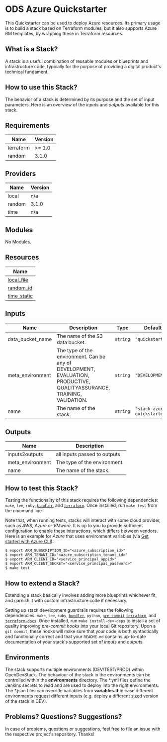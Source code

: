 # ODS Azure Quickstarter

This Quickstarter can be used to deploy Azure resources. Its primary usage is to build a stack based on Terraform modules, but it also supports Azure RM templates, by wrapping these in Terraform resources.

## What is a Stack?

A stack is a useful combination of reusable modules or blueprints and infrastructure code, typically for the purpose of providing a digital product's technical fundament.

## How to use this Stack?

The behavior of a stack is determined by its purpose and the set of input parameters. Here is an overview of the *inputs* and *outputs* available for this stack.

<!-- BEGINNING OF PRE-COMMIT-TERRAFORM DOCS HOOK -->
## Requirements

| Name | Version |
|------|---------|
| terraform | >= 1.0 |
| random | 3.1.0 |

## Providers

| Name | Version |
|------|---------|
| local | n/a |
| random | 3.1.0 |
| time | n/a |

## Modules

No Modules.

## Resources

| Name |
|------|
| [local_file](https://registry.terraform.io/providers/hashicorp/local/latest/docs/resources/file) |
| [random_id](https://registry.terraform.io/providers/hashicorp/random/3.1.0/docs/resources/id) |
| [time_static](https://registry.terraform.io/providers/hashicorp/time/latest/docs/resources/static) |

## Inputs

| Name | Description | Type | Default | Required |
|------|-------------|------|---------|:--------:|
| data\_bucket\_name | The name of the S3 data bucket. | `string` | `"quickstarter"` | no |
| meta\_environment | The type of the environment. Can be any of DEVELOPMENT, EVALUATION, PRODUCTIVE, QUALITYASSURANCE, TRAINING, VALIDATION. | `string` | `"DEVELOPMENT"` | no |
| name | The name of the stack. | `string` | `"stack-azure-quickstarter"` | no |

## Outputs

| Name | Description |
|------|-------------|
| inputs2outputs | all inputs passed to outputs |
| meta\_environment | The type of the environment. |
| name | The name of the stack. |
<!-- END OF PRE-COMMIT-TERRAFORM DOCS HOOK -->

## How to test this Stack?


Testing the functionality of this stack requires the following dependencies: `make`, `tee`, `ruby`, [`bundler`](https://bundler.io/), and [`terraform`](https://www.terraform.io/). Once installed, run `make test` from the command line.


Note that, when running tests, stacks will interact with some cloud provider, such as *AWS*, *Azure* or *VMware*. It is up to you to provide sufficient configuration to enable these interactions, which differs between vendors. Here is an example for *Azure* that uses environment variables (via [Get started with Azure CLI](https://docs.microsoft.com/en-us/azure/developer/terraform/get-started-windows-bash?tabs=bash)):

```
$ export ARM_SUBSCRIPTION_ID="<azure_subscription_id>"
$ export ARM_TENANT_ID="<azure_subscription_tenant_id>"
$ export ARM_CLIENT_ID="<service_principal_appid>"
$ export ARM_CLIENT_SECRET="<service_principal_password>"
$ make test
```

## How to extend a Stack?

Extending a stack basically involves adding more blueprints whichever fit, and garnish it with custom infrastructure code if necessary.

Setting up stack development guardrails requires the following dependencies: `make`, `tee`, `ruby`, [`bundler`](https://bundler.io/), `python`, [`pre-commit`](https://pre-commit.com/) [`terraform`](https://www.terraform.io/), and [`terraform-docs`](https://terraform-docs.io/). Once installed, run `make install-dev-deps` to install a set of quality improving *pre-commit hooks* into your local Git repository. Upon a `git commit`, these hooks will make sure that your code is both syntactically and functionally correct and that your `README.md` contains up-to-date documentation of your stack's supported set of *inputs* and *outputs*.

## Environments
The stack supports multiple environments (DEV/TEST/PROD) within OpenDevStack. The behaviour of the stack in the environments can be controlled within the **environments** directory.
The *.yml files define the Jenkins secrets to read and are used to deploy into the right environments.
The *.json files can override variables from **variables.tf** in case different environments request different inputs (e.g. deploy a different sized version of the stack in DEV).

## Problems? Questions? Suggestions?

In case of problems, questions or suggestions, feel free to file an issue with the respective project's repository. Thanks!

